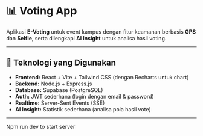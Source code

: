 # 📊 Voting App 

Aplikasi **E-Voting** untuk event kampus dengan fitur keamanan berbasis **GPS** dan **Selfie**, serta dilengkapi **AI Insight** untuk analisa hasil voting.  


---

## 🚀 Teknologi yang Digunakan
- **Frontend:** React + Vite + Tailwind CSS (dengan Recharts untuk chart)
- **Backend:** Node.js + Express.js
- **Database:** Supabase (PostgreSQL)
- **Auth:** JWT sederhana (login dengan email & password)
- **Realtime:** Server-Sent Events (SSE)
- **AI Insight:** Statistik sederhana (analisa pola hasil vote)

---

Npm run dev to start server

